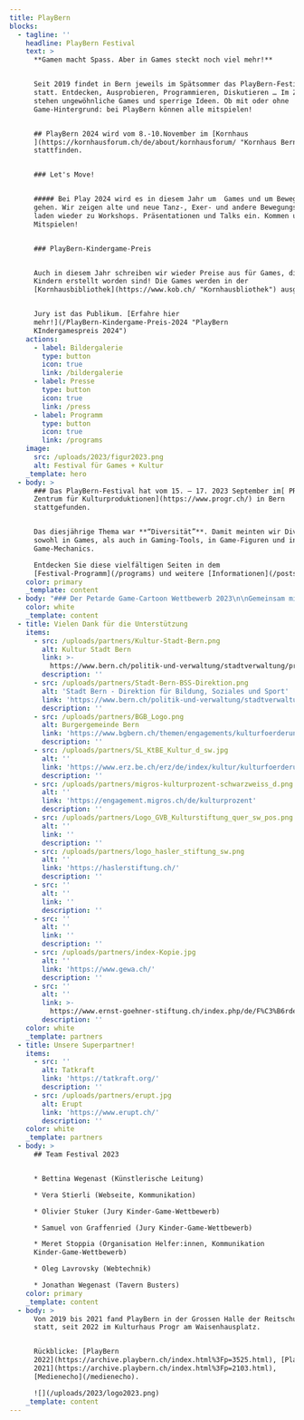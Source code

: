 ```yaml
---
title: PlayBern
blocks:
  - tagline: ''
    headline: PlayBern Festival
    text: >
      **Gamen macht Spass. Aber in Games steckt noch viel mehr!**


      Seit 2019 findet in Bern jeweils im Spätsommer das PlayBern-Festival
      statt. Entdecken, Ausprobieren, Programmieren, Diskutieren … Im Zentrum
      stehen ungewöhnliche Games und sperrige Ideen. Ob mit oder ohne
      Game-Hintergrund: bei PlayBern können alle mitspielen!


      ## PlayBern 2024 wird vom 8.-10.November im [Kornhaus
      ](https://kornhausforum.ch/de/about/kornhausforum/ "Kornhaus Bern")in Bern
      stattfinden.


      ### Let's Move!


      ##### Bei Play 2024 wird es in diesem Jahr um  Games und um Bewegung
      gehen. Wir zeigen alte und neue Tanz-, Exer- und andere Bewegungsgames und
      laden wieder zu Workshops. Präsentationen und Talks ein. Kommen und
      Mitspielen!


      ### PlayBern-Kindergame-Preis


      Auch in diesem Jahr schreiben wir wieder Preise aus für Games, die von
      Kindern erstellt worden sind! Die Games werden in der
      [Kornhausbibliothek](https://www.kob.ch/ "Kornhausbliothek") ausgestellt.


      Jury ist das Publikum. [Erfahre hier
      mehr!](/PlayBern-Kindergame-Preis-2024 "PlayBern
      KIndergamespreis 2024")
    actions:
      - label: Bildergalerie
        type: button
        icon: true
        link: /bildergalerie
      - label: Presse
        type: button
        icon: true
        link: /press
      - label: Programm
        type: button
        icon: true
        link: /programs
    image:
      src: /uploads/2023/figur2023.png
      alt: Festival für Games + Kultur
    _template: hero
  - body: >
      ### Das PlayBern-Festival hat vom 15. – 17. 2023 September im[ PROGR,
      Zentrum für Kulturproduktionen](https://www.progr.ch/) in Bern
      stattgefunden.


      Das diesjährige Thema war **“Diversität”**. Damit meinten wir Diversität
      sowohl in Games, als auch in Gaming-Tools, in Game-Figuren und in
      Game-Mechanics.

      Entdecken Sie diese vielfältigen Seiten in dem
      [Festival-Programm](/programs) und weitere [Informationen](/posts) ...
    color: primary
    _template: content
  - body: "### Der Petarde Game-Cartoon Wettbewerb 2023\n\nGemeinsam mit dem Satire-Magazin [Petrade ](https://petarde.ch/ \"Petarde\")hat PlayBern zum ersten Mal einen [Preis für Cartoons oder Memes zum Thema \"Games\" ausgeschreiben. ](https://petarde.ch/news/cartoon-und-meme-wettbewerb \"Cartoon Wettbewerb\")\n\nDie eingesendeten Beiträge wurden während dem Festival im Progr ausgestellt und vom Publikum prämiert. Die Preisverleihung fand am PlayBern-Sonntag  um 16.00 auf der Kleinen Bühne im Progr statt. [Weitere Details ..](/posts/Game-Cartoon-Wettbewerb-2023)\n[\U0001F3A8 Zu den Game-Cartoon-Beiträgen ](https://playbern.ch/Wettbewerb-Bildergalerie \"Game-Cartoon Wettbewerb\")\n\n### Der Kinder-Game-Wettbewerb 2023\n\nBereits zum fünften Mal konnten wir mit Unterstützung der Hasler-Stiftung einen Wettbewerb für von Kindern eigenständig entwickelte Games durchführen! Die Games wurden am PlayBern-Festival, 15.9- 17.9 23 im Kulturzentrum Progr ausgestellt und vom Publikum getestet und juriert. [Weitere Details ...](/posts/2023-kinder-game-wettbewerb)\n\n###### ![](/uploads/2023/poster2023.png)\n"
    color: white
    _template: content
  - title: Vielen Dank für die Unterstützung
    items:
      - src: /uploads/partners/Kultur-Stadt-Bern.png
        alt: Kultur Stadt Bern
        link: >-
          https://www.bern.ch/politik-und-verwaltung/stadtverwaltung/prd/kultur-stadt-bern
        description: ''
      - src: /uploads/partners/Stadt-Bern-BSS-Direktion.png
        alt: 'Stadt Bern - Direktion für Bildung, Soziales und Sport'
        link: 'https://www.bern.ch/politik-und-verwaltung/stadtverwaltung/bss'
        description: ''
      - src: /uploads/partners/BGB_Logo.png
        alt: Burgergemeinde Bern
        link: 'https://www.bgbern.ch/themen/engagements/kulturfoerderung'
        description: ''
      - src: /uploads/partners/SL_KtBE_Kultur_d_sw.jpg
        alt: ''
        link: 'https://www.erz.be.ch/erz/de/index/kultur/kulturfoerderung.html'
        description: ''
      - src: /uploads/partners/migros-kulturprozent-schwarzweiss_d.png
        alt: ''
        link: 'https://engagement.migros.ch/de/kulturprozent'
        description: ''
      - src: /uploads/partners/Logo_GVB_Kulturstiftung_quer_sw_pos.png
        alt: ''
        link: ''
        description: ''
      - src: /uploads/partners/logo_hasler_stiftung_sw.png
        alt: ''
        link: 'https://haslerstiftung.ch/'
        description: ''
      - src: ''
        alt: ''
        link: ''
        description: ''
      - src: ''
        alt: ''
        link: ''
        description: ''
      - src: /uploads/partners/index-Kopie.jpg
        alt: ''
        link: 'https://www.gewa.ch/'
        description: ''
      - src: ''
        alt: ''
        link: >-
          https://www.ernst-goehner-stiftung.ch/index.php/de/F%C3%B6rdert%C3%A4tigkeit/Kultur
        description: ''
    color: white
    _template: partners
  - title: Unsere Superpartner!
    items:
      - src: ''
        alt: Tatkraft
        link: 'https://tatkraft.org/'
        description: ''
      - src: /uploads/partners/erupt.jpg
        alt: Erupt
        link: 'https://www.erupt.ch/'
        description: ''
    color: white
    _template: partners
  - body: >
      ## Team Festival 2023


      * Bettina Wegenast (Künstlerische Leitung)

      * Vera Stierli (Webseite, Kommunikation)

      * Olivier Stuker (Jury Kinder-Game-Wettbewerb)

      * Samuel von Graffenried (Jury Kinder-Game-Wettbewerb)

      * Meret Stoppia (Organisation Helfer:innen, Kommunikation
      Kinder-Game-Wettbewerb)

      * Oleg Lavrovsky (Webtechnik)

      * Jonathan Wegenast (Tavern Busters)
    color: primary
    _template: content
  - body: >
      Von 2019 bis 2021 fand PlayBern in der Grossen Halle der Reitschule Bern
      statt, seit 2022 im Kulturhaus Progr am Waisenhausplatz.


      Rückblicke: [PlayBern
      2022](https://archive.playbern.ch/index.html%3Fp=3525.html), [PlayBern
      2021](https://archive.playbern.ch/index.html%3Fp=2103.html),
      [Medienecho](/medienecho).

      ![](/uploads/2023/logo2023.png)
    _template: content
---
```


